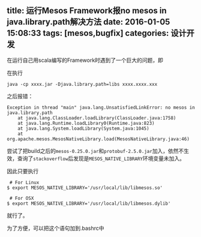 title: 运行Mesos Framework报no mesos in java.library.path解决方法
date: 2016-01-05 15:08:33
tags: [mesos,bugfix]
categories: 设计开发
---

在运行自己用scala编写的Framework时遇到了一个巨大的问题，即
<!-- more -->
在执行

```
java -cp xxxx.jar -Djava.library.path=libs xxxx.xxxx.xxx
```

之后报错：

```
Exception in thread "main" java.lang.UnsatisfiedLinkError: no mesos in java.library.path
    at java.lang.ClassLoader.loadLibrary(ClassLoader.java:1758)
    at java.lang.Runtime.loadLibrary0(Runtime.java:823)
    at java.lang.System.loadLibrary(System.java:1045)
    at org.apache.mesos.MesosNativeLibrary.load(MesosNativeLibrary.java:46)
```

尝试了把build之后的`mesos-0.25.0.jar`和`protobuf-2.5.0.jar`加入，依然不生效，查询了`stackoverflow`后发现是`MESOS_NATIVE_LIBRARY`环境变量未加入。

因此只要执行

```
 # For Linux
$ export MESOS_NATIVE_LIBRARY='/usr/local/lib/libmesos.so'

 # For OSX
$ export MESOS_NATIVE_LIBRARY='/usr/local/lib/libmesos.dylib'
```
就行了。

为了方便，可以把这个语句加到.bashrc中
